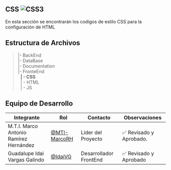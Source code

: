 ## CSS ![CSS3](https://img.shields.io/badge/CSS3-1572B6?style=for-the-badge&logo=css3&logoColor=white)


En esta sección se encontrarán los codigos de estilo CSS para la configuración de HTML

## Estructura de Archivos

>|- BackEnd <br>
>|- DataBase<br>
>|- Documentation<br>
>|- FronteEnd<br>
>&nbsp;&nbsp;**| - CSS**<br>
>&nbsp;&nbsp;| - HTML<br>
>&nbsp;&nbsp;| - JS<br>


## Equipo de Desarrollo 

| Integrante | Rol | Contacto | Observaciones |
|-------------|--------|----------|---------------|
|M.T.I. Marco Antonio Ramírez Hernández|[@MTI-MarcoRH](https://github.com/MTI-MarcoRH)|Líder del Proyecto|✅ Revisado y Aprobado.|
|Guadalupe Idai Vargas Galindo|[@IdaiVG](https://github.com/IdaiVG)|Desarrollador FrontEnd|✅ Revisado y Aprobado|